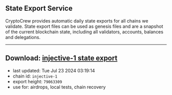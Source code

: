 ## State Export Service
CryptoCrew provides automatic daily state exports for all chains we validate. State export files can be used as genesis files and are a snapshot of the current blockchain state, including all validators, accounts, balances and delegations.

---
**Download: [injective-1 state export](https://dl-eu2.ccvalidators.com/SERVICE/injective/injective-1_export_79063309.json)**
---

- last updated: Tue Jul 23 2024 03:19:14
- chain id: `injective-1`
- export height: `79063309`
- use for: airdrops, local tests, chain recovery
